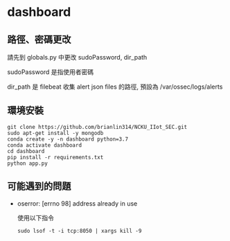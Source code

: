 # dashboard
## 路徑、密碼更改
請先到 globals.py 中更改 sudoPassword, dir_path

sudoPassword 是指使用者密碼

dir_path 是 filebeat 收集 alert json files 的路徑, 預設為 /var/ossec/logs/alerts

## 環境安裝
```
git clone https://github.com/brianlin314/NCKU_IIot_SEC.git
sudo apt-get install -y mongodb
conda create -y -n dashboard python=3.7
conda activate dashboard
cd dashboard
pip install -r requirements.txt
python app.py
```

## 可能遇到的問題
* oserror: [errno 98] address already in use

  使用以下指令
  ```
  sudo lsof -t -i tcp:8050 | xargs kill -9
  ```
